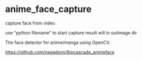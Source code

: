 # anime_face_capture
capture face from video

use "python filename" to start capture result will in outimage dir

The face detector for anime/manga using OpenCV.

https://github.com/nagadomi/lbpcascade_animeface
